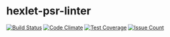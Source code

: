 # hexlet-psr-linter


[![Build Status](https://travis-ci.org/m1nd/hexlet-psr-linter.svg?branch=master)](https://travis-ci.org/m1nd/hexlet-psr-linter)
[![Code Climate](https://codeclimate.com/github/m1nd/hexlet-psr-linter/badges/gpa.svg)](https://codeclimate.com/github/m1nd/hexlet-psr-linter)
[![Test Coverage](https://codeclimate.com/github/m1nd/hexlet-psr-linter/badges/coverage.svg)](https://codeclimate.com/github/m1nd/hexlet-psr-linter/coverage)
[![Issue Count](https://codeclimate.com/github/m1nd/hexlet-psr-linter/badges/issue_count.svg)](https://codeclimate.com/github/m1nd/hexlet-psr-linter)
